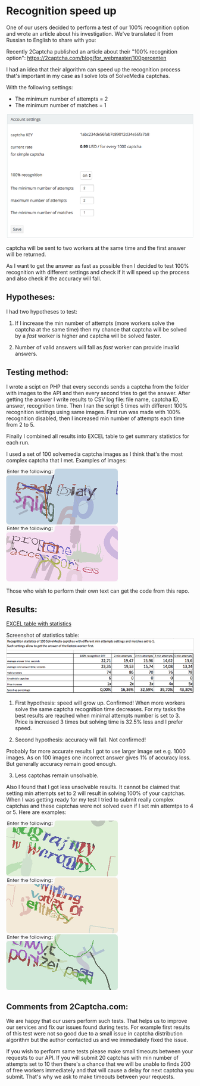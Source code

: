 # Recognition speed up

One of our users decided to perform a test of our 100% recognition option and wrote an article about his investigation. We've translated it from Russian to English to share with you:

Recently 2Captcha published an article about their "100% recognition option": https://2captcha.com/blog/for_webmaster/100percenten

I had an idea that their algorithm can speed up the recognition process that's important in my case as I solve lots of SolveMedia captchas.


With the following settings:

* The minimum number of attempts = 2
* The minimum number of matches = 1

![Settings](settings.png)

captcha will be sent to two workers at the same time and the first answer will be returned.

As I want to get the answer as fast as possible then I decided to test 100% recognition with different settings and check if it will speed up the process and also check if the accuracy will fall.


## Hypotheses:
I had two hypotheses to test:

1. If I increase the min number of attempts (more workers solve the captcha at the same time) then my chance that captcha will be solved by a *fast* worker is higher and captcha will be solved faster.

2. Number of valid answers will fall as *fast* worker can provide invalid answers.


## Testing method:
I wrote a scipt on PHP that every seconds sends a captcha from the folder with images to the API and then every second tries to get the answer. After getting the answer I write results to CSV log file: file name, captcha ID, answer, recognition time.
Then I ran the script 5 times with different 100% recognition settings using same images. First run was made with 100% recognition disabled, then I increased min number of attempts each time from 2 to 5.

Finally I combined all results into EXCEL table to get summary statistics for each run.

I used a set of 100 solvemedia captcha images as I think that's the most complex captcha that I met. Examples of images:

![Captcha example](captcha1.gif)
![Captcha example](captcha2.gif)

Those who wish to perform their own text can get the code from this repo.

## Results:
[EXCEL table with statistics](2captcha100percent.xlsx)

Screenshot of statistics table:
![Statistics](stats.png)


1. First hypothesis: speed will grow up.
Confirmed!
When more workers solve the same captcha recognition time decreases. For my tasks the best results are reached when minimal attempts number is set to 3. Price is increased 3 times but solving time is 32.5% less and I prefer speed.

2. Second hypothesis: accuracy will fall.
Not confirmed!

Probably for more accurate results I got to use larger image set e.g. 1000 images. As on 100 images one incorrect answer gives 1% of accuracy loss. But generally accuracy remain good enough.

3. Less captchas remain unsolvable.

Also I found that I got less unsolvable results. It cannot be claimed that setting min attempts set to 2 will result in solving 100% of your captchas. When I was getting ready for my test I tried to submit really complex captchas and these captchas were not solved even if I set min attemtps to 4 or 5. Here are examples:

![Captcha example](captcha3.gif)
![Captcha example](captcha4.gif)
![Captcha example](captcha5.gif)

## Comments from 2Captcha.com: 
We are happy that our users perform such tests. That helps us to improve our services and fix our issues found during tests. 
For example first results of this test were not so good due to a small issue in captcha distribution algorithm but the author contacted us and we immediately fixed the issue.

If you wish to perform same tests please make small timeouts between your requests to our API. If you will submit 20 captchas with min number of attempts set to 10 then there's a chance that we will be unable to finds 200 of free workers immediately and that will cause a delay for next captcha you submit. That's why we ask to make timeouts between your requests.

